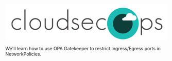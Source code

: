 ![CloudSecOps](assets/cloudsecops.png)

We'll learn how to use OPA Gatekeeper to restrict Ingress/Egress ports in NetworkPolicies.

